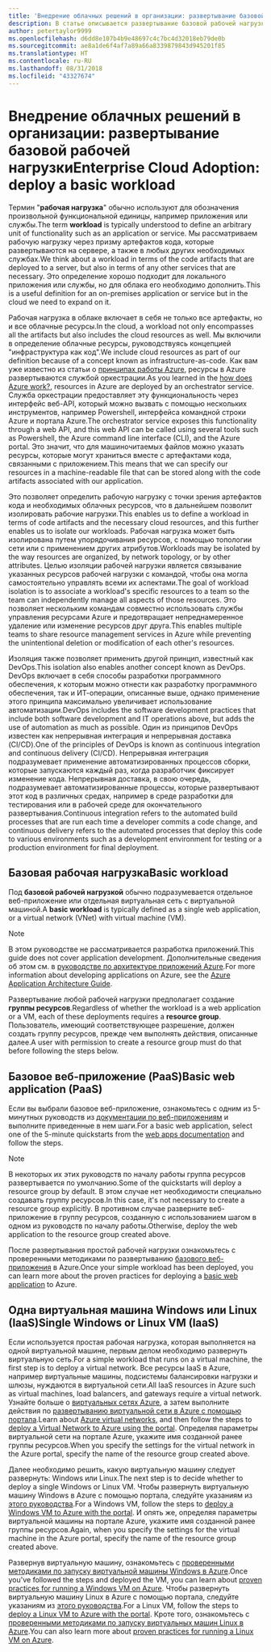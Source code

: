 ```yaml
---
title: 'Внедрение облачных решений в организации: развертывание базовой рабочей нагрузки'
description: В статье описывается развертывание базовой рабочей нагрузки в Azure
author: petertaylor9999
ms.openlocfilehash: d6dd8e107b4b9e48697c4c7bc4d32018eb79de0b
ms.sourcegitcommit: ae8a1de6f4af7a89a66a8339879843d945201f85
ms.translationtype: HT
ms.contentlocale: ru-RU
ms.lasthandoff: 08/31/2018
ms.locfileid: "43327674"
---
```

# <a name="enterprise-cloud-adoption-deploy-a-basic-workload"></a><span data-ttu-id="123a0-103">Внедрение облачных решений в организации: развертывание базовой рабочей нагрузки</span><span class="sxs-lookup"><span data-stu-id="123a0-103">Enterprise Cloud Adoption: deploy a basic workload</span></span>

<span data-ttu-id="123a0-104">Термин "**рабочая нагрузка**" обычно используют для обозначения произвольной функциональной единицы, например приложения или службы.</span><span class="sxs-lookup"><span data-stu-id="123a0-104">The term **workload** is typically understood to define an arbitrary unit of functionality such as an application or service.</span></span> <span data-ttu-id="123a0-105">Мы рассматриваем рабочую нагрузку через призму артефактов кода, которые развертываются на сервере, а также в любых других необходимых службах.</span><span class="sxs-lookup"><span data-stu-id="123a0-105">We think about a workload in terms of the code artifacts that are deployed to a server, but also in terms of any other services that are necessary.</span></span> <span data-ttu-id="123a0-106">Это определение хорошо подходит для локального приложения или службы, но для облака его необходимо дополнить.</span><span class="sxs-lookup"><span data-stu-id="123a0-106">This is a useful definition for an on-premises application or service but in the cloud we need to expand on it.</span></span>

<span data-ttu-id="123a0-107">Рабочая нагрузка в облаке включает в себя не только все артефакты, но и все облачные ресурсы.</span><span class="sxs-lookup"><span data-stu-id="123a0-107">In the cloud, a workload not only encompasses all the artifacts but also includes the cloud resources as well.</span></span> <span data-ttu-id="123a0-108">Мы включили в определение облачные ресурсы, руководствуясь концепцией "инфраструктура как код".</span><span class="sxs-lookup"><span data-stu-id="123a0-108">We include cloud resources as part of our definition because of a concept known as infrastructure-as-code.</span></span> <span data-ttu-id="123a0-109">Как вам уже известно из статьи о [принципах работы Azure](../getting-started/what-is-azure.md), ресурсы в Azure развертываются службой оркестрации.</span><span class="sxs-lookup"><span data-stu-id="123a0-109">As you learned in the [how does Azure work?](../getting-started/what-is-azure.md), resources in Azure are deployed by an orchestrator service.</span></span> <span data-ttu-id="123a0-110">Служба оркестрации предоставляет эту функциональность через интерфейс веб-API, который можно вызвать с помощью нескольких инструментов, например Powershell, интерфейса командной строки Azure и портала Azure.</span><span class="sxs-lookup"><span data-stu-id="123a0-110">The orchestrator service exposes this functionality through a web API, and this web API can be called using several tools such as Powershell, the Azure command line interface (CLI), and the Azure portal.</span></span> <span data-ttu-id="123a0-111">Это значит, что для машиночитаемых файлов можно указать ресурсы, которые могут храниться вместе с артефактами кода, связанными с приложением.</span><span class="sxs-lookup"><span data-stu-id="123a0-111">This means that we can specify our resources in a machine-readable file that can be stored along with the code artifacts associated with our application.</span></span>

<span data-ttu-id="123a0-112">Это позволяет определить рабочую нагрузку с точки зрения артефактов кода и необходимых облачных ресурсов, что в дальнейшем позволит изолировать рабочие нагрузки.</span><span class="sxs-lookup"><span data-stu-id="123a0-112">This enables us to define a workload in terms of code artifacts and the necessary cloud resources, and this further enables us to isolate our workloads.</span></span> <span data-ttu-id="123a0-113">Рабочая нагрузка может быть изолирована путем упорядочивания ресурсов, с помощью топологии сети или с применением других атрибутов.</span><span class="sxs-lookup"><span data-stu-id="123a0-113">Workloads may be isolated by the way resources are organized, by network topology, or by other attributes.</span></span> <span data-ttu-id="123a0-114">Целью изоляции рабочей нагрузки является связывание указанных ресурсов рабочей нагрузки с командой, чтобы она могла самостоятельно управлять всеми их аспектами.</span><span class="sxs-lookup"><span data-stu-id="123a0-114">The goal of workload isolation is to associate a workload's specific resources to a team so the team can independently manage all aspects of those resources.</span></span> <span data-ttu-id="123a0-115">Это позволяет нескольким командам совместно использовать службы управления ресурсами Azure и предотвращает непреднамеренное удаление или изменение ресурсов друг друга.</span><span class="sxs-lookup"><span data-stu-id="123a0-115">This enables multiple teams to share resource management services in Azure while preventing the unintentional deletion or modification of each other's resources.</span></span>

<span data-ttu-id="123a0-116">Изоляция также позволяет применить другой принцип, известный как DevOps.</span><span class="sxs-lookup"><span data-stu-id="123a0-116">This isolation also enables another concept known as DevOps.</span></span> <span data-ttu-id="123a0-117">DevOps включает в себя способы разработки программного обеспечения, к которым можно отнести как разработку программного обеспечения, так и ИТ-операции, описанные выше, однако применение этого принципа максимально увеличивает использование автоматизации.</span><span class="sxs-lookup"><span data-stu-id="123a0-117">DevOps includes the software development practices that include both software development and IT operations above, but adds the use of automation as much as possible.</span></span> <span data-ttu-id="123a0-118">Один из принципов DevOps известен как непрерывная интеграция и непрерывная доставка (CI/CD).</span><span class="sxs-lookup"><span data-stu-id="123a0-118">One of the principles of DevOps is known as continuous integration and continuous delivery (CI/CD).</span></span> <span data-ttu-id="123a0-119">Непрерывная интеграция подразумевает применение автоматизированных процессов сборки, которые запускаются каждый раз, когда разработчик фиксирует изменение кода. Непрерывная доставка, в свою очередь, подразумевает автоматизированные процессы, которые развертывают этот код в различных средах, например в среде разработки для тестирования или в рабочей среде для окончательного развертывания.</span><span class="sxs-lookup"><span data-stu-id="123a0-119">Continuous integration refers to the automated build processes that are run each time a developer commits a code change, and continuous delivery refers to the automated processes that deploy this code to various environments such as a development environment for testing or a production environment for final deployment.</span></span>

## <a name="basic-workload"></a><span data-ttu-id="123a0-120">Базовая рабочая нагрузка</span><span class="sxs-lookup"><span data-stu-id="123a0-120">Basic workload</span></span>

<span data-ttu-id="123a0-121">Под **базовой рабочей нагрузкой** обычно подразумевается отдельное веб-приложение или отдельная виртуальная сеть с виртуальной машиной.</span><span class="sxs-lookup"><span data-stu-id="123a0-121">A **basic workload** is typically defined as a single web application, or a virtual network (VNet) with virtual machine (VM).</span></span> 

> [!NOTE]
> <span data-ttu-id="123a0-122">В этом руководстве не рассматривается разработка приложений.</span><span class="sxs-lookup"><span data-stu-id="123a0-122">This guide does not cover application development.</span></span> <span data-ttu-id="123a0-123">Дополнительные сведения об этом см. в [руководстве по архитектуре приложений Azure](/azure/architecture/guide/).</span><span class="sxs-lookup"><span data-stu-id="123a0-123">For more information about developing applications on Azure, see the [Azure Application Architecture Guide](/azure/architecture/guide/).</span></span>

<span data-ttu-id="123a0-124">Развертывание любой рабочей нагрузки предполагает создание **группы ресурсов**.</span><span class="sxs-lookup"><span data-stu-id="123a0-124">Regardless of whether the workload is a web application or a VM, each of these deployments requires a **resource group**.</span></span> <span data-ttu-id="123a0-125">Пользователь, имеющий соответствующее разрешение, должен создать группу ресурсов, прежде чем выполнять действия, описанные далее.</span><span class="sxs-lookup"><span data-stu-id="123a0-125">A user with permission to create a resource group must do that before following the steps below.</span></span>

## <a name="basic-web-application-paas"></a><span data-ttu-id="123a0-126">Базовое веб-приложение (PaaS)</span><span class="sxs-lookup"><span data-stu-id="123a0-126">Basic web application (PaaS)</span></span>

<span data-ttu-id="123a0-127">Если вы выбрали базовое веб-приложение, ознакомьтесь с одним из 5-минутных руководств из [документации по веб-приложениям](/azure/app-service?toc=/azure/architecture/cloud-adoption-guide/toc.json) и выполните приведенные в нем шаги.</span><span class="sxs-lookup"><span data-stu-id="123a0-127">For a basic web application, select one of the 5-minute quickstarts from the [web apps documentation](/azure/app-service?toc=/azure/architecture/cloud-adoption-guide/toc.json) and follow the steps.</span></span> 

> [!NOTE]
> <span data-ttu-id="123a0-128">В некоторых их этих руководств по началу работы группа ресурсов развертывается по умолчанию.</span><span class="sxs-lookup"><span data-stu-id="123a0-128">Some of the quickstarts will deploy a resource group by default.</span></span> <span data-ttu-id="123a0-129">В этом случае нет необходимости специально создавать группу ресурсов.</span><span class="sxs-lookup"><span data-stu-id="123a0-129">In this case, it's not necessary to create a resource group explicitly.</span></span> <span data-ttu-id="123a0-130">В противном случае разверните веб-приложение в группу ресурсов, созданную с использованием шагом в одном из руководств по началу работы.</span><span class="sxs-lookup"><span data-stu-id="123a0-130">Otherwise, deploy the web application to the resource group created above.</span></span>

<span data-ttu-id="123a0-131">После развертывания простой рабочей нагрузки ознакомьтесь с проверенными методиками по развертыванию [базового веб-приложения](/azure/architecture/reference-architectures/app-service-web-app/basic-web-app?toc=/azure/architecture/cloud-adoption-guide/toc.json) в Azure.</span><span class="sxs-lookup"><span data-stu-id="123a0-131">Once your simple workload has been deployed, you can learn more about the proven practices for deploying a [basic web application](/azure/architecture/reference-architectures/app-service-web-app/basic-web-app?toc=/azure/architecture/cloud-adoption-guide/toc.json) to Azure.</span></span>

## <a name="single-windows-or-linux-vm-iaas"></a><span data-ttu-id="123a0-132">Одна виртуальная машина Windows или Linux (IaaS)</span><span class="sxs-lookup"><span data-stu-id="123a0-132">Single Windows or Linux VM (IaaS)</span></span>

<span data-ttu-id="123a0-133">Если используется простая рабочая нагрузка, которая выполняется на одной виртуальной машине, первым делом необходимо развернуть виртуальную сеть.</span><span class="sxs-lookup"><span data-stu-id="123a0-133">For a simple workload that runs on a virtual machine, the first step is to deploy a virtual network.</span></span> <span data-ttu-id="123a0-134">Все ресурсы IaaS в Azure, например виртуальные машины, подсистемы балансировки нагрузки и шлюзы, нуждаются в виртуальной сети.</span><span class="sxs-lookup"><span data-stu-id="123a0-134">All IaaS resources in Azure such as virtual machines, load balancers, and gateways require a virtual network.</span></span> <span data-ttu-id="123a0-135">Узнайте больше о [виртуальных сетях Azure](/azure/virtual-network/virtual-networks-overview?toc=/azure/architecture/cloud-adoption-guide/toc.json), а затем выполните действия по [развертыванию виртуальной сети в Azure с помощью портала](/azure/virtual-network/quick-create-portal?toc=/azure/architecture/cloud-adoption-guide/toc.json).</span><span class="sxs-lookup"><span data-stu-id="123a0-135">Learn about [Azure virtual networks](/azure/virtual-network/virtual-networks-overview?toc=/azure/architecture/cloud-adoption-guide/toc.json), and then follow the steps to [deploy a Virtual Network to Azure using the portal](/azure/virtual-network/quick-create-portal?toc=/azure/architecture/cloud-adoption-guide/toc.json).</span></span> <span data-ttu-id="123a0-136">Определяя параметры виртуальной сети на портале Azure, укажите имя созданной ранее группы ресурсов.</span><span class="sxs-lookup"><span data-stu-id="123a0-136">When you specify the settings for the virtual network in the Azure portal, specify the name of the resource group created above.</span></span>

<span data-ttu-id="123a0-137">Далее необходимо решить, какую виртуальную машину следует развернуть: Windows или Linux.</span><span class="sxs-lookup"><span data-stu-id="123a0-137">The next step is to decide whether to deploy a single Windows or Linux VM.</span></span> <span data-ttu-id="123a0-138">Чтобы развернуть виртуальную машину Windows в Azure с помощью портала, следуйте указаниям из [этого руководства](/azure/virtual-machines/windows/quick-create-portal?toc=/azure/architecture/cloud-adoption-guide/toc.json).</span><span class="sxs-lookup"><span data-stu-id="123a0-138">For a Windows VM, follow the steps to [deploy a Windows VM to Azure with the portal](/azure/virtual-machines/windows/quick-create-portal?toc=/azure/architecture/cloud-adoption-guide/toc.json).</span></span> <span data-ttu-id="123a0-139">И опять же, определяя параметры виртуальной машины на портале Azure, укажите имя созданной ранее группы ресурсов.</span><span class="sxs-lookup"><span data-stu-id="123a0-139">Again, when you specify the settings for the virtual machine in the Azure portal, specify the name of the resource group created above.</span></span>

<span data-ttu-id="123a0-140">Развернув виртуальную машину, ознакомьтесь с [проверенными методиками по запуску виртуальной машины Windows в Azure](/azure/architecture/reference-architectures/virtual-machines-windows/single-vm?toc=/azure/architecture/cloud-adoption-guide/toc.json).</span><span class="sxs-lookup"><span data-stu-id="123a0-140">Once you've followed the steps and deployed the VM, you can learn about [proven practices for running a Windows VM on Azure](/azure/architecture/reference-architectures/virtual-machines-windows/single-vm?toc=/azure/architecture/cloud-adoption-guide/toc.json).</span></span> <span data-ttu-id="123a0-141">Чтобы развернуть виртуальную машину Linux в Azure с помощью портала, следуйте указаниям из [этого руководства](/azure/virtual-machines/linux/quick-create-portal?toc=/azure/architecture/cloud-adoption-guide/toc.json).</span><span class="sxs-lookup"><span data-stu-id="123a0-141">For a Linux VM, follow the steps to [deploy a Linux VM to Azure with the portal](/azure/virtual-machines/linux/quick-create-portal?toc=/azure/architecture/cloud-adoption-guide/toc.json).</span></span> <span data-ttu-id="123a0-142">Кроте того, ознакомьтесь с [проверенными методиками по запуску виртуальных машин Linux в Azure](/azure/architecture/reference-architectures/virtual-machines-linux/single-vm?toc=/azure/architecture/cloud-adoption-guide/toc.json).</span><span class="sxs-lookup"><span data-stu-id="123a0-142">You can also learn more about [proven practices for running a Linux VM on Azure](/azure/architecture/reference-architectures/virtual-machines-linux/single-vm?toc=/azure/architecture/cloud-adoption-guide/toc.json).</span></span>